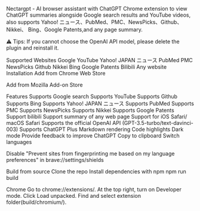 Nectargpt - AI browser assistant with ChatGPT
Chrome extension to view ChatGPT summaries alongside Google search results and YouTube videos, also supports Yahoo! ニュース、PubMed、PMC、NewsPicks、Github、Nikkei、 Bing、Google Patents,and any page summary.

⚠️ Tips:
If you cannot choose the OpenAI API model, please delete the plugin and reinstall it.

Supported Websites
Google
YouTube
Yahoo! JAPAN ニュース
PubMed
PMC
NewsPicks
Github
Nikkei
Bing
Google Patents
Bilibili
Any website
Installation
Add from Chrome Web Store

Add from Mozilla Add-on Store

Features
Supports Google search
Supports YouTube
Supports Github
Supports Bing
Supports Yahoo! JAPAN ニュース
Supports PubMed
Supports PMC
Supports NewsPicks
Supports Nikkei
Supports Google Patents
Support bilibili
Support summary of any web page
Support for iOS Safari/ macOS Safari
Supports the official OpenAI API (GPT-3.5-turbo/text-davinci-003)
Supports ChatGPT Plus
Markdown rendering
Code highlights
Dark mode
Provide feedback to improve ChatGPT
Copy to clipboard
Switch languages

Disable "Prevent sites from fingerprinting me based on my language preferences" in brave://settings/shields

Build from source
Clone the repo
Install dependencies with npm
npm run build

Chrome
Go to chrome://extensions/.
At the top right, turn on Developer mode.
Click Load unpacked.
Find and select extension folder(build/chromium/).
